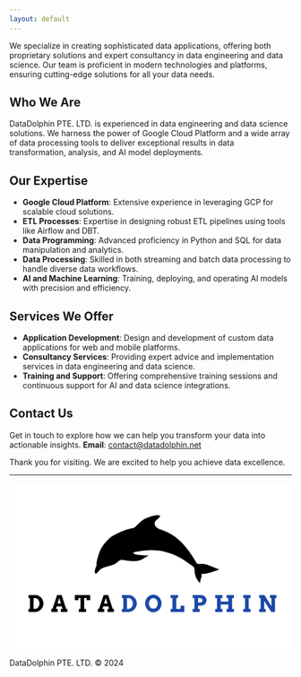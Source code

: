 ```yaml
---
layout: default
---
```


We specialize in creating sophisticated data applications, offering both proprietary solutions and expert consultancy in data engineering and data science. Our team is proficient in modern technologies and platforms, ensuring cutting-edge solutions for all your data needs.

## Who We Are

DataDolphin PTE. LTD. is experienced in data engineering and data science solutions. We harness the power of Google Cloud Platform and a wide array of data processing tools to deliver exceptional results in data transformation, analysis, and AI model deployments.

## Our Expertise

- **Google Cloud Platform**: Extensive experience in leveraging GCP for scalable cloud solutions.
- **ETL Processes**: Expertise in designing robust ETL pipelines using tools like Airflow and DBT.
- **Data Programming**: Advanced proficiency in Python and SQL for data manipulation and analytics.
- **Data Processing**: Skilled in both streaming and batch data processing to handle diverse data workflows.
- **AI and Machine Learning**: Training, deploying, and operating AI models with precision and efficiency.

## Services We Offer

- **Application Development**: Design and development of custom data applications for web and mobile platforms.
- **Consultancy Services**: Providing expert advice and implementation services in data engineering and data science.
- **Training and Support**: Offering comprehensive training sessions and continuous support for AI and data science integrations.

## Contact Us

Get in touch to explore how we can help you transform your data into actionable insights.
**Email**: [contact@datadolphin.net](mailto:contact@datadolphin.net)

Thank you for visiting. We are excited to help you achieve data excellence.


---


![DataDolphin Logo](logo.png)

DataDolphin PTE. LTD. © 2024
